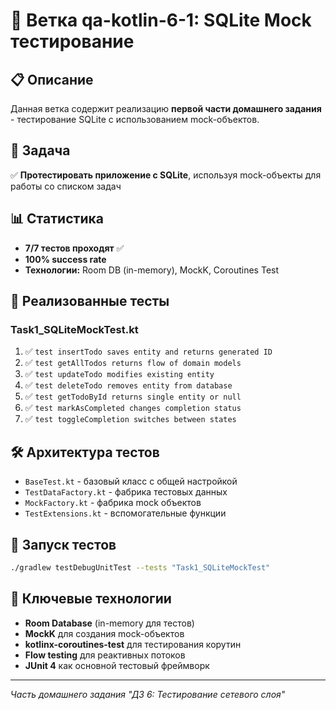 # 🔹 Ветка qa-kotlin-6-1: SQLite Mock тестирование

## 📋 Описание
Данная ветка содержит реализацию **первой части домашнего задания** - тестирование SQLite с использованием mock-объектов.

## 🎯 Задача
✅ **Протестировать приложение с SQLite**, используя mock-объекты для работы со списком задач

## 📊 Статистика
- **7/7 тестов проходят** ✅
- **100% success rate**
- **Технологии:** Room DB (in-memory), MockK, Coroutines Test

## 🧪 Реализованные тесты

### Task1_SQLiteMockTest.kt
1. ✅ `test insertTodo saves entity and returns generated ID`
2. ✅ `test getAllTodos returns flow of domain models`
3. ✅ `test updateTodo modifies existing entity`
4. ✅ `test deleteTodo removes entity from database`
5. ✅ `test getTodoById returns single entity or null`
6. ✅ `test markAsCompleted changes completion status`
7. ✅ `test toggleCompletion switches between states`

## 🛠️ Архитектура тестов
- `BaseTest.kt` - базовый класс с общей настройкой
- `TestDataFactory.kt` - фабрика тестовых данных
- `MockFactory.kt` - фабрика mock объектов
- `TestExtensions.kt` - вспомогательные функции

## 🚀 Запуск тестов
```bash
./gradlew testDebugUnitTest --tests "Task1_SQLiteMockTest"
```

## 🔧 Ключевые технологии
- **Room Database** (in-memory для тестов)
- **MockK** для создания mock-объектов
- **kotlinx-coroutines-test** для тестирования корутин
- **Flow testing** для реактивных потоков
- **JUnit 4** как основной тестовый фреймворк

---

*Часть домашнего задания "ДЗ 6: Тестирование сетевого слоя"*
